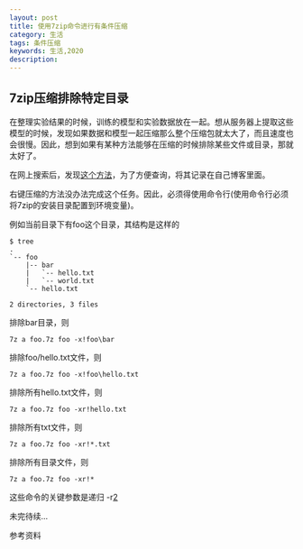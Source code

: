 ```yaml
---
layout: post
title: 使用7zip命令进行有条件压缩
category: 生活
tags: 条件压缩
keywords: 生活,2020
description: 
---
```


## 7zip压缩排除特定目录

在整理实验结果的时候，训练的模型和实验数据放在一起。想从服务器上提取这些模型的时候，发现如果数据和模型一起压缩那么整个压缩包就太大了，而且速度也会很慢。因此，想到如果有某种方法能够在压缩的时候排除某些文件或目录，那就太好了。

在网上搜索后，发现[这个方法][1]，为了方便查询，将其记录在自己博客里面。

右键压缩的方法没办法完成这个任务。因此，必须得使用命令行(使用命令行必须将7zip的安装目录配置到环境变量)。

例如当前目录下有foo这个目录，其结构是这样的

```
$ tree
.
`-- foo
    |-- bar
    |   `-- hello.txt
    |   `-- world.txt
    `-- hello.txt

2 directories, 3 files
```

排除bar目录，则

```
7z a foo.7z foo -x!foo\bar
```

排除foo/hello.txt文件，则

```
7z a foo.7z foo -x!foo\hello.txt
```

排除所有hello.txt文件，则

```
7z a foo.7z foo -xr!hello.txt
```

排除所有txt文件，则

```
7z a foo.7z foo -xr!*.txt
```

排除所有目录文件，则

```
7z a foo.7z foo -xr!*
```

这些命令的关键参数是递归 -r[2][2]

未完待续...

参考资料

[1]: https://blog.fooleap.org/7zip-exclude-directory.html
[2]:https://sevenzip.osdn.jp/chm/cmdline/switches/recurse.htm